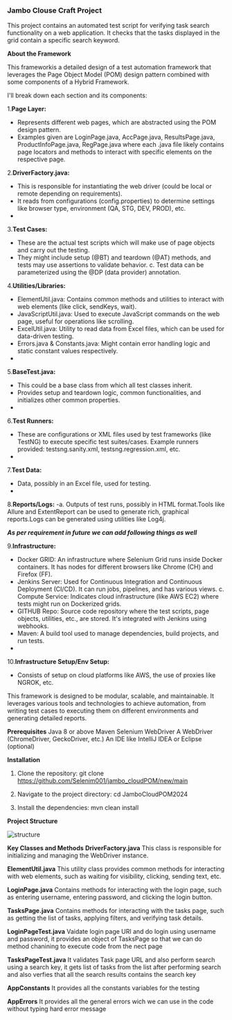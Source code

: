 ### Jambo Clouse Craft Project

This project contains an automated test script for verifying task search functionality on a web application. It checks that the tasks displayed in the grid contain a specific search keyword.

**About the Framework**

This frameworkis a detailed design of a test automation framework that leverages the Page Object Model (POM) design pattern combined with some components of a Hybrid Framework.

I'll break down each section and its components:

1.**Page Layer:**
 - Represents different web pages, which are abstracted using the POM design pattern.
 - Examples given are LoginPage.java, AccPage.java, ResultsPage.java, ProductInfoPage.java, RegPage.java where each .java file likely contains
page locators and methods to interact with specific elements on the respective page.

2.**DriverFactory.java:**
- This is responsible for instantiating the web driver (could be local or remote depending on requirements).
- It reads from configurations (config.properties) to determine settings like browser type, environment (QA, STG, DEV, PROD), etc.
- 
3.**Test Cases:**
- These are the actual test scripts which will make use of page objects and carry out the testing.
- They might include setup (@BT) and teardown (@AT) methods, and tests may use assertions to validate behavior.
c. Test data can be parameterized using the @DP (data provider) annotation.

4.**Utilities/Libraries:**
- ElementUtil.java: Contains common methods and utilities to interact with web elements (like click, sendKeys, wait).
- JavaScriptUtil.java: Used to execute JavaScript commands on the web page, useful for operations like scrolling.
- ExcelUtil.java: Utility to read data from Excel files, which can be used for data-driven testing.
- Errors.java & Constants.java: Might contain error handling logic and static constant values respectively.
- 
5.**BaseTest.java:**
- This could be a base class from which all test classes inherit.
- Provides setup and teardown logic, common functionalities, and initializes other common properties.
- 
6.**Test Runners:**
- These are configurations or XML files used by test frameworks (like TestNG) to execute specific test suites/cases. Example runners provided: testsng.sanity.xml, testsng.regression.xml, etc.
- 
7.**Test Data:**
- Data, possibly in an Excel file, used for testing.
- 
8.**Reports/Logs:**
-a. Outputs of test runs, possibly in HTML format.Tools like Allure and ExtentReport can be used to generate rich, graphical reports.Logs can be generated using utilities like Log4j.

**_As per requirement in future we can add following things as well_**


9.**Infrastructure:**
- Docker GRID: An infrastructure where Selenium Grid runs inside Docker containers. It has nodes for different browsers like Chrome (CH) and Firefox (FF).
- Jenkins Server: Used for Continuous Integration and Continuous Deployment (CI/CD). It can run jobs, pipelines, and has various views. c. Compute Service: Indicates cloud infrastructure (like AWS EC2) where tests might run on Dockerized grids.
- GITHUB Repo: Source code repository where the test scripts, page objects, utilities, etc., are stored. It's integrated with Jenkins using webhooks.
- Maven: A build tool used to manage dependencies, build projects, and run tests.
- 
10.**Infrastructure Setup/Env Setup:**
- Consists of setup on cloud platforms like AWS, the use of proxies like NGROK, etc.

This framework is designed to be modular, scalable, and maintainable. It leverages various tools and technologies to achieve automation, from writing test cases to executing them on different environments and generating detailed reports.


**Prerequisites**
Java 8 or above
Maven
Selenium WebDriver
A WebDriver (ChromeDriver, GeckoDriver, etc.)
An IDE like IntelliJ IDEA or Eclipse (optional)

**Installation**
1. Clone the repository:
   git clone https://github.com/Selenim001/jambo_cloudPOM/new/main
2. Navigate to the project directory:
   cd JamboCloudPOM2024

3. Install the dependencies:
mvn clean install


**Project Structure**

![structure](https://github.com/user-attachments/assets/b0ece58d-2f83-492c-9084-d91da847c70b)


**Key Classes and Methods**
**DriverFactory.java**
This class is responsible for initializing and managing the WebDriver instance.

**ElementUtil.java**
This utility class provides common methods for interacting with web elements, such as waiting for visibility, clicking, sending text, etc.

**LoginPage.java**
Contains methods for interacting with the login page, such as entering username, entering password, and clicking the login button.

**TasksPage.java**
Contains methods for interacting with the tasks page, such as getting the list of tasks, applying filters, and verifying task details.

**LoginPageTest.java**
Vaidate login page URl and do login using username and password, it provides an object of TasksPage so that we can do method chanining to execute code from the nect page

**TasksPageTest.java**
It validates Task page URL and also perform search using a search key, it gets list of tasks from the list after performing search and also verfies that all the search results contains the search key

**AppConstants**
It provides all the constants variables for the testing 

**AppErrors**
It provides all the general errors wich we can use in the code without typing hard error message


